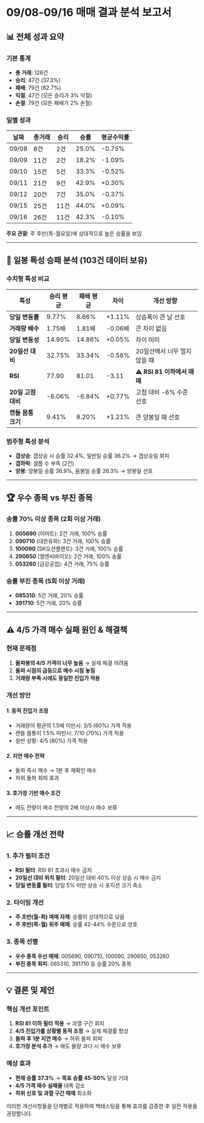 # 09/08-09/16 매매 결과 분석 보고서

## 📊 전체 성과 요약

### 기본 통계
- **총 거래**: 126건
- **승리**: 47건 (37.3%)
- **패배**: 79건 (62.7%)
- **익절**: 47건 (모든 승리가 3% 익절)
- **손절**: 79건 (모든 패배가 2% 손절)

### 일별 성과
| 날짜 | 총거래 | 승리 | 승률 | 평균수익률 |
|------|--------|------|------|------------|
| 09/08 | 8건 | 2건 | 25.0% | -0.75% |
| 09/09 | 11건 | 2건 | 18.2% | -1.09% |
| 09/10 | 15건 | 5건 | 33.3% | -0.52% |
| 09/11 | 21건 | 9건 | 42.9% | +0.30% |
| 09/12 | 20건 | 7건 | 35.0% | -0.37% |
| 09/15 | 25건 | 11건 | 44.0% | +0.09% |
| 09/16 | 26건 | 11건 | 42.3% | -0.10% |

**주요 관찰**: 주 후반(목-월요일)에 상대적으로 높은 승률을 보임

---

## 🎯 일봉 특성 승패 분석 (103건 데이터 보유)

### 수치형 특성 비교
| 특성 | 승리 평균 | 패배 평균 | 차이 | 개선 방향 |
|------|-----------|-----------|------|-----------|
| **당일 변동률** | 9.77% | 8.66% | +1.11% | 상승폭이 큰 날 선호 |
| **거래량 배수** | 1.75배 | 1.81배 | -0.06배 | 큰 차이 없음 |
| **당일 변동성** | 14.90% | 14.86% | +0.05% | 차이 미미 |
| **20일선 대비** | 32.75% | 33.34% | -0.58% | 20일선에서 너무 멀지 않을 때 |
| **RSI** | 77.90 | 81.01 | -3.11 | ⚠️ **RSI 81 이하에서 매매** |
| **20일 고점 대비** | -6.06% | -6.84% | +0.77% | 고점 대비 -6% 수준 선호 |
| **캔들 몸통 크기** | 9.41% | 8.20% | +1.21% | 큰 양봉일 때 선호 |

### 범주형 특성 분석
- **갭상승**: 갭상승 시 승률 32.4%, 일반일 승률 36.2% → 갭상승일 회피
- **갭하락**: 샘플 수 부족 (2건)
- **양봉**: 양봉일 승률 36.9%, 음봉일 승률 26.3% → 양봉일 선호

---

## 🏆 우수 종목 vs 부진 종목

### 승률 70% 이상 종목 (2회 이상 거래)
1. **005690** (이마트): 2건 거래, 100% 승률
2. **090710** (대한유화): 3건 거래, 100% 승률
3. **100090** (SK오션플랜트): 3건 거래, 100% 승률
4. **290650** (엘앤씨바이오): 2건 거래, 100% 승률
5. **053260** (금강공업): 4건 거래, 75% 승률

### 승률 부진 종목 (5회 이상 거래)
- **085310**: 5건 거래, 20% 승률
- **391710**: 5건 거래, 20% 승률

---

## ⚠️ 4/5 가격 매수 실패 원인 & 해결책

### 현재 문제점
1. **돌파봉의 4/5 가격이 너무 높음** → 실제 체결 어려움
2. **돌파 시점의 급등으로 매수 시점 놓침**
3. **거래량 부족 시에도 동일한 진입가 적용**

### 개선 방안

#### 1. 동적 진입가 조정
- 거래량이 평균의 1.5배 미만시: 3/5 (60%) 가격 적용
- 캔들 몸통이 1.5% 미만시: 7/10 (70%) 가격 적용  
- 일반 상황: 4/5 (80%) 가격 적용

#### 2. 지연 매수 전략
- 돌파 즉시 매수 → 1분 후 재확인 매수
- 허위 돌파 회피 효과

#### 3. 호가창 기반 매수 조건
- 매도 잔량이 매수 잔량의 2배 이상시 매수 보류

---

## 📈 승률 개선 전략

### 1. 추가 필터 조건
- **RSI 필터**: RSI 81 초과시 매수 금지
- **20일선 대비 위치 필터**: 20일선 대비 40% 이상 상승 시 매수 금지
- **당일 변동률 필터**: 당일 5% 미만 상승 시 포지션 크기 축소

### 2. 타이밍 개선
- **주 초반(월-화) 매매 자제**: 승률이 상대적으로 낮음
- **주 후반(목-월) 위주 매매**: 승률 42-44% 수준으로 양호

### 3. 종목 선별
- **우수 종목 우선 매매**: 005690, 090710, 100090, 290650, 053260
- **부진 종목 회피**: 085310, 391710 등 승률 20% 종목

---

## 💡 결론 및 제언

### 핵심 개선 포인트
1. **RSI 81 이하 필터 적용** → 과열 구간 회피
2. **4/5 진입가를 상황별 동적 조정** → 실제 체결률 향상
3. **돌파 후 1분 지연 매수** → 허위 돌파 회피
4. **호가창 분석 추가** → 매도 물량 과다 시 매수 보류

### 예상 효과
- **현재 승률 37.3%** → **목표 승률 45-50%** 달성 기대
- **4/5 가격 매수 실패율** 대폭 감소
- **허위 신호 및 과열 구간 매매** 최소화

이러한 개선사항들을 단계별로 적용하여 백테스팅을 통해 효과를 검증한 후 실전 적용을 권장합니다.
